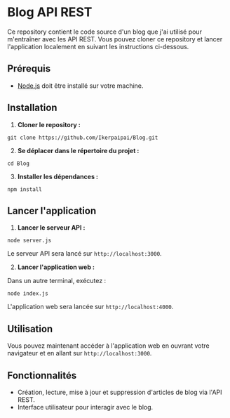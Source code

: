 <h1>Blog API REST</h1>

<p>Ce repository contient le code source d'un blog que j'ai utilisé pour m'entraîner avec les API REST. Vous pouvez cloner ce repository et lancer l'application localement en suivant les instructions ci-dessous.</p>

<h2>Prérequis</h2>

<ul>
    <li><a href="https://nodejs.org/" target="_blank">Node.js</a> doit être installé sur votre machine.</li>
</ul>

<h2>Installation</h2>

<ol>
    <li><strong>Cloner le repository :</strong></li>
</ol>

<pre><code>git clone https://github.com/Ikerpaipai/Blog.git</code></pre>

<ol start="2">
    <li><strong>Se déplacer dans le répertoire du projet :</strong></li>
</ol>

<pre><code>cd Blog</code></pre>

<ol start="3">
    <li><strong>Installer les dépendances :</strong></li>
</ol>

<pre><code>npm install</code></pre>

<h2>Lancer l'application</h2>

<ol>
    <li><strong>Lancer le serveur API :</strong></li>
</ol>

<pre><code>node server.js</code></pre>

<p>Le serveur API sera lancé sur <code>http://localhost:3000</code>.</p>

<ol start="2">
    <li><strong>Lancer l'application web :</strong></li>
</ol>

<p>Dans un autre terminal, exécutez :</p>

<pre><code>node index.js</code></pre>

<p>L'application web sera lancée sur <code>http://localhost:4000</code>.</p>

<h2>Utilisation</h2>

<p>Vous pouvez maintenant accéder à l'application web en ouvrant votre navigateur et en allant sur <code>http://localhost:3000</code>.</p>

<h2>Fonctionnalités</h2>

<ul>
    <li>Création, lecture, mise à jour et suppression d'articles de blog via l'API REST.</li>
    <li>Interface utilisateur pour interagir avec le blog.</li>
</ul>

